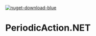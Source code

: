 [![nuget-download-blue](https://user-images.githubusercontent.com/54571583/217700276-a8730c9a-c96e-47bd-a63a-d4a2874b572a.png)](https://www.nuget.org/packages/PeriodicAction.NET/)

# PeriodicAction.NET
